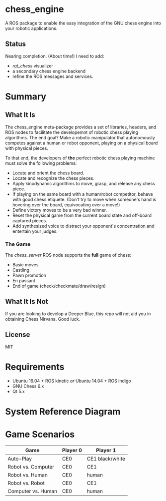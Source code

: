 chess_engine
============

A ROS package to enable the easy integration of the GNU chess engine into your
robotic applications. 

## Status
Nearing completion. (About time!) I need to add:
* <em>rqt_chess</em> visualizer
* a secondary chess engine backend
* refine the ROS messages and services.

# Summary
## What It Is
The chess_engine meta-package provides a set of libraries, headers,
and ROS nodes to facilitate the developemnt of robotic chess playing algorithms.
The end goal? Make a robotic manipulator that autonomously competes against a 
human or robot opponent, playing on a physical board with physical pieces. 

To that end, the developers of **the** perfect robotic chess playing machine
must solve the following problems:
* Locate and orient the chess board.
* Locate and recognize the chess pieces.
* Apply kinodynamic algorithms to move, grasp, and release any chess piece.
* If playing on the same board with a human/robot competitor, behave with
good chess etiquete.
(Don't try to move when someone's hand is hovering over the board,
equivocating over a move!)
* Define victory moves to be a very bad winner.
* Reset the physical game from the current board state and off-board captured
pieces.
* Add synthesized voice to distract your opponent's concentration and
entertain your judges.

### The Game
The <em>chess_server</em> ROS node supports the **full** game of chess:
* Basic moves
* Castling
* Pawn promotion
* En passant
* End of game (check/checkmate/draw/resign) 


## What It Is Not
If you are looking to develop a Deeper Blue, this repo will not aid you in
obtaining Chess Nirvana. Good luck.

## License
MIT

# Requirements
* Ubuntu 16.04 + ROS kinetic _or_ Ubuntu 14.04 + ROS indigo
* GNU Chess 6.x
* Qt 5.x

# System Reference Diagram

# Game Scenarios
Game | Player 0 | Player 1
---- | -------- | --------
Auto-Play | CE0 | CE1 black/white
Robot vs. Computer | CE0 | CE1
Robot vs. Human | CE0 | human
Robot vs. Robot | CE0 | CE1
Computer vs. Human | CE0 | human
